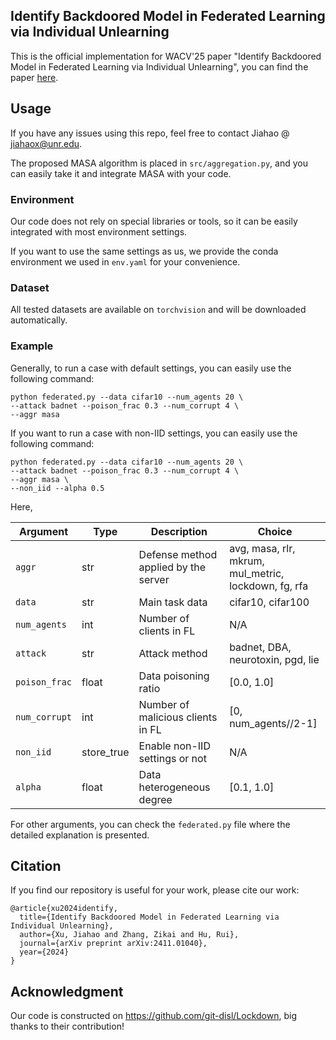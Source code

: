 ## Identify Backdoored Model in Federated Learning via Individual Unlearning

This is the official implementation for WACV'25 paper "Identify Backdoored Model in Federated Learning via Individual Unlearning", you can find the paper [here][paper].

[paper]: https://arxiv.org/abs/2409.01435

## Usage

If you have any issues using this repo, feel free to contact Jiahao @ jiahaox@unr.edu.

The proposed MASA algorithm is placed in `src/aggregation.py`, and you can easily take it and integrate MASA with your code.

### Environment

Our code does not rely on special libraries or tools, so it can be easily integrated with most environment settings. 

If you want to use the same settings as us, we provide the conda environment we used in `env.yaml` for your convenience.

### Dataset

All tested datasets are available on `torchvision` and will be downloaded automatically.

### Example

Generally, to run a case with default settings, you can easily use the following command:

```
python federated.py --data cifar10 --num_agents 20 \
--attack badnet --poison_frac 0.3 --num_corrupt 4 \
--aggr masa
```

If you want to run a case with non-IID settings, you can easily use the following command:

```
python federated.py --data cifar10 --num_agents 20 \
--attack badnet --poison_frac 0.3 --num_corrupt 4 \
--aggr masa \
--non_iid --alpha 0.5
```

Here,

| Argument        | Type       | Description   | Choice |
|-----------------|------------|---------------|--------|
| `aggr`         | str   | Defense method applied by the server | avg, masa, rlr, mkrum, mul_metric, lockdown, fg, rfa|
| `data`    |   str     | Main task data        | cifar10, cifar100 |
| `num_agents`         | int | Number of clients in FL   | N/A |
| `attack`         | str | Attack method   | badnet, DBA, neurotoxin, pgd, lie |
| `poison_frac`         | float | Data poisoning ratio   | [0.0, 1.0] |
| `num_corrupt`         | int | Number of malicious clients in FL   | [0, num_agents//2-1] |
| `non_iid`         | store_true | Enable non-IID settings or not      | N/A |
| `alpha`         | float | Data heterogeneous degree     | [0.1, 1.0]|

For other arguments, you can check the `federated.py` file where the detailed explanation is presented.

## Citation
If you find our repository is useful for your work, please cite our work:
```
@article{xu2024identify,
  title={Identify Backdoored Model in Federated Learning via Individual Unlearning},
  author={Xu, Jiahao and Zhang, Zikai and Hu, Rui},
  journal={arXiv preprint arXiv:2411.01040},
  year={2024}
}
```

## Acknowledgment
Our code is constructed on https://github.com/git-disl/Lockdown, big thanks to their contribution!